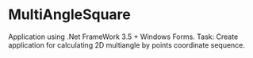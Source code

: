 # MultiAngleSquare

Application using .Net FrameWork 3.5 + Windows Forms.
Task: Create application for calculating 2D multiangle by points coordinate sequence.
